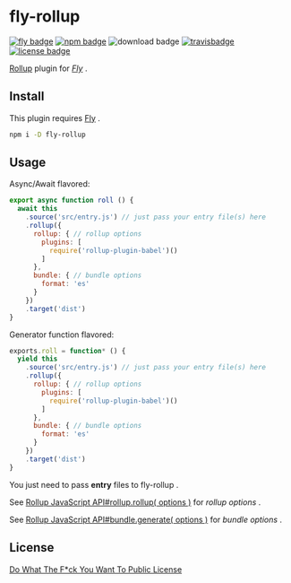 # fly-rollup

[![fly badge][fly-bgp]][fly-bg] [![npm badge][npm-bgp]][npm-bg] ![download badge][dl-bgp] [![travisbadge][travis-bgp]][travis-bg] [![license badge][license-bgp]][license-bg]

[fly-bgp]: https://img.shields.io/badge/fly-JS-05B3E1.svg?style=flat-square&maxAge=2592000
[fly-bg]: https://github.com/flyjs/fly

[npm-bgp]: https://img.shields.io/npm/v/fly-rollup.svg?style=flat-square
[npm-bg]: https://www.npmjs.org/package/fly-rollup

[dl-bgp]: https://img.shields.io/npm/dm/fly-rollup.svg?style=flat-square

[travis-bgp]: https://img.shields.io/travis/frantic1048/fly-rollup.svg?style=flat-square
[travis-bg]: https://travis-ci.org/frantic1048/fly-rollup

[license-bgp]: https://img.shields.io/github/license/frantic1048/fly-rollup.svg?style=flat-square
[license-bg]: https://spdx.org/licenses/WTFPL.html

[Rollup][] plugin for *[Fly][]* .

[Fly]: https://github.com/flyjs/fly
[Rollup]: https://github.com/rollup/rollup/

## Install

This plugin requires [Fly][] .

```bash
npm i -D fly-rollup
```

## Usage

Async/Await flavored:

```js
export async function roll () {
  await this
    .source('src/entry.js') // just pass your entry file(s) here
    .rollup({
      rollup: { // rollup options
        plugins: [
          require('rollup-plugin-babel')()
        ]
      },
      bundle: { // bundle options
        format: 'es'
      }
    })
    .target('dist')
}
```

Generator function flavored:

```js
exports.roll = function* () {
  yield this
    .source('src/entry.js') // just pass your entry file(s) here
    .rollup({
      rollup: { // rollup options
        plugins: [
          require('rollup-plugin-babel')()
        ]
      },
      bundle: { // bundle options
        format: 'es'
      }
    })
    .target('dist')
}
```

You just need to pass **entry** files to fly-rollup .

See [Rollup JavaScript API#rollup.rollup( options )][rollup-options] for *rollup options* .

See [Rollup JavaScript API#bundle.generate( options )][bundle-options] for *bundle options* .

[rollup-options]: https://github.com/rollup/rollup/wiki/JavaScript-API#rolluprollup-options-
[bundle-options]: https://github.com/rollup/rollup/wiki/JavaScript-API#bundlegenerate-options-

## License

[Do What The F*ck You Want To Public License](https://spdx.org/licenses/WTFPL)
